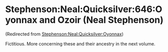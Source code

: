 
# Stephenson:Neal:Quicksilver:646:Oyonnax and Ozoir (Neal Stephenson)

(Redirected from [Stephenson:Neal:Quicksilver:Oyonnax](/stephenson-neal-quicksilver-oyonnax))

Fictitious. More concerning these and their ancestry in the next volume.
